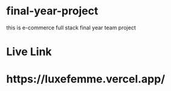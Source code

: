 # final-year-project   
this is e-commerce full stack final year   team  project   
<h1>Live Link</h1>  
<h1>https://luxefemme.vercel.app/</h1> 
